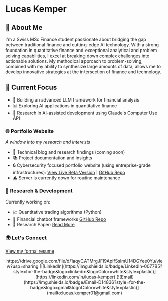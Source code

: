 # Lucas Kemper


## 👋 About Me
I'm a Swiss MSc Finance student passionate about bridging the gap between traditional finance and cutting-edge AI technology. With a strong foundation in quantitative finance and exceptional analytical  and problem solving capabilities, I excel at breaking down complex challenges into actionable solutions. My methodical approach to problem-solving, combined with my ability to synthesize large amounts of data, allows me to develop innovative strategies at the intersection of finance and technology.

## 🎯 Current Focus

- 🤖 Building an advanced LLM framework for financial analysis
- 📊 Exploring AI applications in quantitative finance
- 🔬 Research in AI-assisted development using Claude's Computer Use API

### 🌐 Portfolio Website
*A window into my research and interests*
- 📝 Technical blog and research findings (coming soon)
- 📚 Project documentation and insights
- 🔒 Cybersecurity focused portfolio website (using entreprise-grade infrastructures): [View Live Beta Version](https://www.lucaskemper.com) | [GitHub Repo](https://github.com/lucaskemper/portfolio-website)
- ⚠️ Server is currently down for routine maintenance

### 🔬 Research & Development
Currently working on:
- 💹 Quantitative trading algorithms (Python) 
- 🤝 Financial chatbot frameworks [GitHub Repo](https://github.com/lucaskemper/llm-finance-analysis-project)
- 🔬 Research Paper: [Read More](https://www.lucaskemper.com/papers)

### 🌍 Let's Connect
[View my formal resume](https://drive.google.com/file/d/1aqyCATMrgJFI9ApifSsImU14DGYee0Yu/view?usp=sharing)
<div align="center">
  https://drive.google.com/file/d/1aqyCATMrgJFI9ApifSsImU14DGYee0Yu/view?usp=sharing
[![LinkedIn](https://img.shields.io/badge/LinkedIn-0077B5?style=for-the-badge&logo=linkedin&logoColor=white&style=plastic)](https://linkedin.com/in/lucas-kemper)
[![Email](https://img.shields.io/badge/Email-D14836?style=for-the-badge&logo=gmail&logoColor=white&style=plastic)](mailto:lucas.kemper01@gmail.com)



</div>
